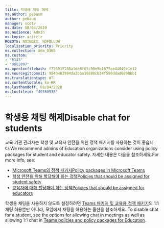 ```yaml
---
title: 학생용 채팅 해제
ms.author: pebaum
author: pebaum
manager: scotv
ms.date: 08/04/2020
ms.audience: Admin
ms.topic: article
ROBOTS: NOINDEX, NOFOLLOW
localization_priority: Priority
ms.collection: Adm_O365
ms.custom:
- "6143"
- "9003097"
ms.openlocfilehash: f726015780a1de6f03c99e5e167fee44049c1e12
ms.sourcegitcommit: 9540483984da2bba19888cb34f590ddad6890bb1
ms.translationtype: HT
ms.contentlocale: ko-KR
ms.lasthandoff: 08/04/2020
ms.locfileid: "46560935"
---
```

# <a name="disable-chat-for-students"></a><span data-ttu-id="89f5a-102">학생용 채팅 해제</span><span class="sxs-lookup"><span data-stu-id="89f5a-102">Disable chat for students</span></span>

<span data-ttu-id="89f5a-103">교육 기관 관리자는 학생 및 교육자 안전을 위한 정책 패키지를 사용하는 것이 좋습니다.</span><span class="sxs-lookup"><span data-stu-id="89f5a-103">We recommend admins of Education organizations consider using policy packages for student and educator safety.</span></span> <span data-ttu-id="89f5a-104">자세한 내용은 다음을 참조하세요.</span><span class="sxs-lookup"><span data-stu-id="89f5a-104">For more info, see:</span></span>

- [<span data-ttu-id="89f5a-105">Microsoft Teams의 정책 패키지</span><span class="sxs-lookup"><span data-stu-id="89f5a-105">Policy packages in Microsoft Teams</span></span>](https://docs.microsoft.com/microsoftteams/policy-packages-edu#policy-packages-in-microsoft-teams)
- [<span data-ttu-id="89f5a-106">학생 안전을 위해 할당해야 하는 정책</span><span class="sxs-lookup"><span data-stu-id="89f5a-106">Policies that should be assigned for student safety</span></span>](https://docs.microsoft.com/microsoftteams/policy-packages-edu#policies-that-should-be-assigned-for-student-safety)
- [<span data-ttu-id="89f5a-107">교육자에 대해 할당해야 하는 정책</span><span class="sxs-lookup"><span data-stu-id="89f5a-107">Policies that should be assigned for educators</span></span>](https://docs.microsoft.com/microsoftteams/policy-packages-edu#policies-that-should-be-assigned-for-educators) 

<span data-ttu-id="89f5a-108">학생용 채팅을 사용하지 않도록 설정하려면 [Teams 패키지 및 교육용 정책 패키지](https://docs.microsoft.com/microsoftteams/policy-packages-edu)의 1:1 채팅 허용뿐만 아니라, 모임에서 채팅을 허용하는 옵션을 참조하세요. </span><span class="sxs-lookup"><span data-stu-id="89f5a-108">To disable chat for a student, see the options for allowing chat in meetings as well as allowing 1:1 chat in [Teams policies and policy packages for Education](https://docs.microsoft.com/microsoftteams/policy-packages-edu).</span></span>